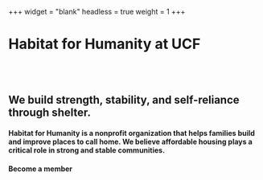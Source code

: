 +++
widget = "blank"
headless = true
weight = 1
+++
<html>
<main id="home">
    <div class="row" id="mission-statement">
      <div id="mission-banner" class="text-center">
        <h1>
          Habitat for Humanity at UCF
        </h1>
      </div>
      <br>
      <br>
      <div id="mission-text" class="text-left">
        <h2>
          We build strength, stability, and self-reliance through shelter.
        </h2>
        <h4>
          Habitat for Humanity is a nonprofit organization that helps families build and improve places to call home. We believe affordable housing plays a critical role in strong and stable communities.
        </h4>
        <h4>
          Become a member
        </h4>
        <br>
        <br>
    </div>
    <br>
    <br>
  </div>
</main>
</html>

